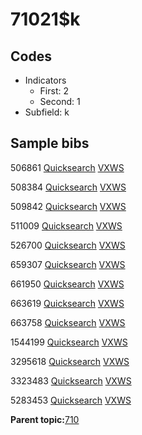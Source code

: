 # 71021$k

## Codes

-   Indicators
    -   First: 2
    -   Second: 1
-   Subfield: k

## Sample bibs

506861 [Quicksearch](https://search.library.yale.edu/catalog/506861) [VXWS](http://prodorbis.library.yale.edu:7014/vxws/GetHoldingsService?bibId=506861)

508384 [Quicksearch](https://search.library.yale.edu/catalog/508384) [VXWS](http://prodorbis.library.yale.edu:7014/vxws/GetHoldingsService?bibId=508384)

509842 [Quicksearch](https://search.library.yale.edu/catalog/509842) [VXWS](http://prodorbis.library.yale.edu:7014/vxws/GetHoldingsService?bibId=509842)

511009 [Quicksearch](https://search.library.yale.edu/catalog/511009) [VXWS](http://prodorbis.library.yale.edu:7014/vxws/GetHoldingsService?bibId=511009)

526700 [Quicksearch](https://search.library.yale.edu/catalog/526700) [VXWS](http://prodorbis.library.yale.edu:7014/vxws/GetHoldingsService?bibId=526700)

659307 [Quicksearch](https://search.library.yale.edu/catalog/659307) [VXWS](http://prodorbis.library.yale.edu:7014/vxws/GetHoldingsService?bibId=659307)

661950 [Quicksearch](https://search.library.yale.edu/catalog/661950) [VXWS](http://prodorbis.library.yale.edu:7014/vxws/GetHoldingsService?bibId=661950)

663619 [Quicksearch](https://search.library.yale.edu/catalog/663619) [VXWS](http://prodorbis.library.yale.edu:7014/vxws/GetHoldingsService?bibId=663619)

663758 [Quicksearch](https://search.library.yale.edu/catalog/663758) [VXWS](http://prodorbis.library.yale.edu:7014/vxws/GetHoldingsService?bibId=663758)

1544199 [Quicksearch](https://search.library.yale.edu/catalog/1544199) [VXWS](http://prodorbis.library.yale.edu:7014/vxws/GetHoldingsService?bibId=1544199)

3295618 [Quicksearch](https://search.library.yale.edu/catalog/3295618) [VXWS](http://prodorbis.library.yale.edu:7014/vxws/GetHoldingsService?bibId=3295618)

3323483 [Quicksearch](https://search.library.yale.edu/catalog/3323483) [VXWS](http://prodorbis.library.yale.edu:7014/vxws/GetHoldingsService?bibId=3323483)

5283453 [Quicksearch](https://search.library.yale.edu/catalog/5283453) [VXWS](http://prodorbis.library.yale.edu:7014/vxws/GetHoldingsService?bibId=5283453)

**Parent topic:**[710](../../tags/710/710.md)

